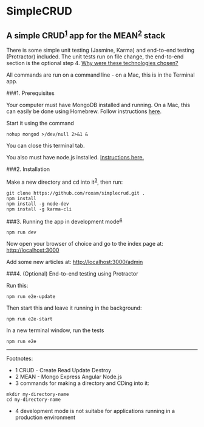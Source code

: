 # SimpleCRUD

## A simple CRUD<sup>[1](#CRUD)</sup> app for the MEAN<sup>[2](#MEAN)</sup> stack

There is some simple unit testing (Jasmine, Karma) and end-to-end testing (Protractor) included. The unit tests run on file change, the end-to-end section is the optional step 4. [Why were these technologies chosen?](docs/why.md)

All commands are run on a command line - on a Mac, this is in the Terminal app. 

###1. Prerequisites

Your computer must have MongoDB installed and running. On a Mac, this can easily be done using Homebrew. 
Follow instructions [here](https://docs.mongodb.com/v3.0/tutorial/install-mongodb-on-os-x/).

Start it using the command
```
nohup mongod >/dev/null 2>&1 &
```
You can close this terminal tab.

You also must have node.js installed. [Instructions here.](https://nodejs.org/en/download/) 

###2. Installation

Make a new directory and cd into it<sup>[3](#commands)</sup>, then run:
```
git clone https://github.com/roxam/simplecrud.git .
npm install
npm install -g node-dev
npm install -g karma-cli
```

###3. Running the app in development mode<sup>[4](#dev)</sup>
```
npm run dev
```
Now open your browser of choice and go to the index page at: [http://localhost:3000](http://localhost:3000)

Add some new articles at: [http://localhost:3000/admin](http://localhost:3000/admin)

###4. (Optional) End-to-end testing using Protractor

Run this:
```
npm run e2e-update
```
Then start this and leave it running in the background:
```
npm run e2e-start
```
In a new terminal window, run the tests
```
npm run e2e
```

---

Footnotes:

- <a name="CRUD">1</a> CRUD - Create Read Update Destroy
- <a name="MEAN">2</a> MEAN - Mongo Express Angular Node.js
- <a name="commands">3</a> commands for making a directory and CDing into it:
```
mkdir my-directory-name
cd my-directory-name
```
- <a name="dev">4</a> development mode is not suitabe for applications running in a production environment